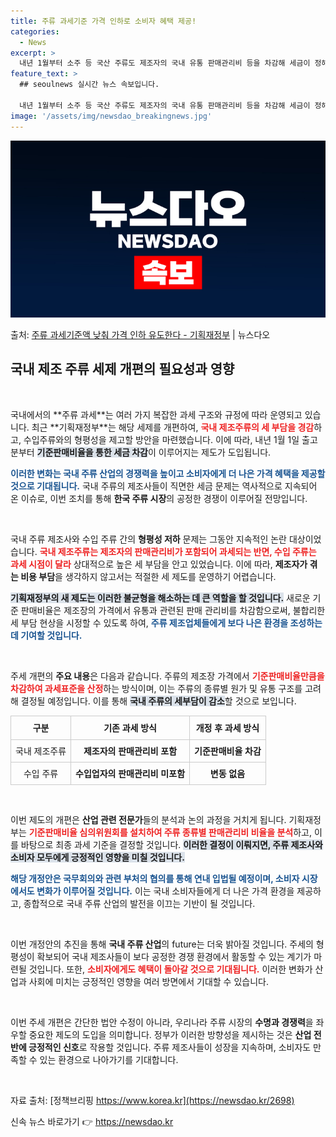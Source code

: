 ```yaml
---
title: 주류 과세기준 가격 인하로 소비자 혜택 제공!
categories:
  - News
excerpt: >
  내년 1월부터 소주 등 국산 주류도 제조자의 국내 유통 판매관리비 등을 차감해 세금이 정해진다. 이럴 경우 …
feature_text: >
  ## seoulnews 실시간 뉴스 속보입니다.

  내년 1월부터 소주 등 국산 주류도 제조자의 국내 유통 판매관리비 등을 차감해 세금이 정해진다. 이럴 경우 …
image: '/assets/img/newsdao_breakingnews.jpg'
---
```


![뉴스다오 속보](/assets/img/newsdao_breakingnews.jpg)

<p>출처: <a href="https://newsdao.kr/2698" rel="dofollow">주류 과세기준액 낮춰 가격 인하 유도한다 - 기획재정부</a> | 뉴스다오</p>

<h2 data-ke-size="size26">국내 제조 주류 세제 개편의 필요성과 영향</h2>

<p data-ke-size="size16">&nbsp;</p>
국내에서의 **주류 과세**는 여러 가지 복잡한 과세 구조와 규정에 따라 운영되고 있습니다. 최근 **기획재정부**는 해당 세제를 개편하여, <b><span style="color: #ee2323;">국내 제조주류의 세 부담을 경감</span></b>하고, 수입주류와의 형평성을 제고할 방안을 마련했습니다. 이에 따라, 내년 1월 1일 출고분부터 <b><span style="background-color: #21538527;">기준판매비율을 통한 세금 차감</span></b>이 이루어지는 제도가 도입됩니다.

<b><span style="color: #1a5490;">이러한 변화는 국내 주류 산업의 경쟁력을 높이고 소비자에게 더 나은 가격 혜택을 제공할 것으로 기대됩니다.</span></b> 국내 주류의 제조사들이 직면한 세금 문제는 역사적으로 지속되어 온 이슈로, 이번 조치를 통해 **한국 주류 시장**의 공정한 경쟁이 이루어질 전망입니다.  

<p data-ke-size="size16">&nbsp;</p>

국내 주류 제조사와 수입 주류 간의 **형평성 저하** 문제는 그동안 지속적인 논란 대상이었습니다. <b><span style="color: #ee2323;">국내 제조주류는 제조자의 판매관리비가 포함되어 과세되는 반면, 수입 주류는 과세 시점이 달라</span></b> 상대적으로 높은 세 부담을 안고 있었습니다. 이에 따라, **제조자가 겪는 비용 부담**을 생각하지 않고서는 적절한 세 제도를 운영하기 어렵습니다.

<b><span style="background-color: #21538527;">기획재정부의 새 제도는 이러한 불균형을 해소하는 데 큰 역할을 할 것입니다.</span></b> 새로운 기준 판매비율은 제조장의 가격에서 유통과 관련된 판매 관리비를 차감함으로써, 불합리한 세 부담 현상을 시정할 수 있도록 하여, <b><span style="color: #1a5490;">주류 제조업체들에게 보다 나은 환경을 조성하는 데 기여할 것입니다.</span></b>

<p data-ke-size="size16">&nbsp;</p>

주세 개편의 <b>주요 내용</b>은 다음과 같습니다. 주류의 제조장 가격에서 <b><span style="color: #ee2323;">기준판매비율만큼을 차감하여 과세표준을 산정</span></b>하는 방식이며, 이는 주류의 종류별 원가 및 유통 구조를 고려해 결정될 예정입니다. 이를 통해 <b><span style="background-color: #21538527;">국내 주류의 세부담이 감소</span></b>할 것으로 보입니다.

<table style="width: 100%; border-collapse: collapse;">
  <tr>
    <th style="border: 1px solid #ccc; text-align: center; height: 30px;">구분</th>
    <th style="border: 1px solid #ccc; text-align: center; height: 30px;">기존 과세 방식</th>
    <th style="border: 1px solid #ccc; text-align: center; height: 30px;">개정 후 과세 방식</th>
  </tr>
  <tr>
    <td style="border: 1px solid #ccc; text-align: center; height: 30px;">국내 제조주류</td>
    <td style="border: 1px solid #ccc; text-align: center; height: 30px;"><b>제조자의 판매관리비 포함</b></td>
    <td style="border: 1px solid #ccc; text-align: center; height: 30px;"><b>기준판매비율 차감</b></td>
  </tr>
  <tr>
    <td style="border: 1px solid #ccc; text-align: center; height: 30px;">수입 주류</td>
    <td style="border: 1px solid #ccc; text-align: center; height: 30px;"><b>수입업자의 판매관리비 미포함</b></td>
    <td style="border: 1px solid #ccc; text-align: center; height: 30px;"><b>변동 없음</b></td>
  </tr>
</table>

<p data-ke-size="size16">&nbsp;</p>

이번 제도의 개편은 <b>산업 관련 전문가</b>들의 분석과 논의 과정을 거치게 됩니다. 기획재정부는 <b><span style="color: #ee2323;">기준판매비율 심의위원회를 설치하여 주류 종류별 판매관리비 비율을 분석</span></b>하고, 이를 바탕으로 최종 과세 기준을 결정할 것입니다. <b><span style="background-color: #21538527;">이러한 결정이 이뤄지면, 주류 제조사와 소비자 모두에게 긍정적인 영향을 미칠 것입니다.</span></b> 

<b><span style="color: #1a5490;">해당 개정안은 국무회의와 관련 부처의 협의를 통해 연내 입법될 예정이며, 소비자 시장에서도 변화가 이루어질 것입니다.</span></b> 이는 국내 소비자들에게 더 나은 가격 환경을 제공하고, 종합적으로 국내 주류 산업의 발전을 이끄는 기반이 될 것입니다.

<p data-ke-size="size16">&nbsp;</p>

이번 개정안의 추진을 통해 <b>국내 주류 산업</b>의 future는 더욱 밝아질 것입니다. 주세의 형평성이 확보되어 국내 제조사들이 보다 공정한 경쟁 환경에서 활동할 수 있는 계기가 마련될 것입니다. 또한, <b><span style="color: #ee2323;">소비자에게도 혜택이 돌아갈 것으로 기대됩니다.</span></b> 이러한 변화가 산업과 사회에 미치는 긍정적인 영향을 여러 방면에서 기대할 수 있습니다.

<p data-ke-size="size16">&nbsp;</p>

이번 주세 개편은 간단한 법안 수정이 아니라, 우리나라 주류 시장의 **수명과 경쟁력**을 좌우할 중요한 제도의 도입을 의미합니다. 정부가 이러한 방향성을 제시하는 것은 **산업 전반에 긍정적인 신호**로 작용할 것입니다. 주류 제조사들이 성장을 지속하며, 소비자도 만족할 수 있는 환경으로 나아가기를 기대합니다. 

<p data-ke-size="size16">&nbsp;</p>

자료 출처: [정책브리핑 https://www.korea.kr](https://newsdao.kr/2698) 

신속 뉴스 바로가기 👉 <a href="https://newsdao.kr" rel="dofollow">https://newsdao.kr</a>



